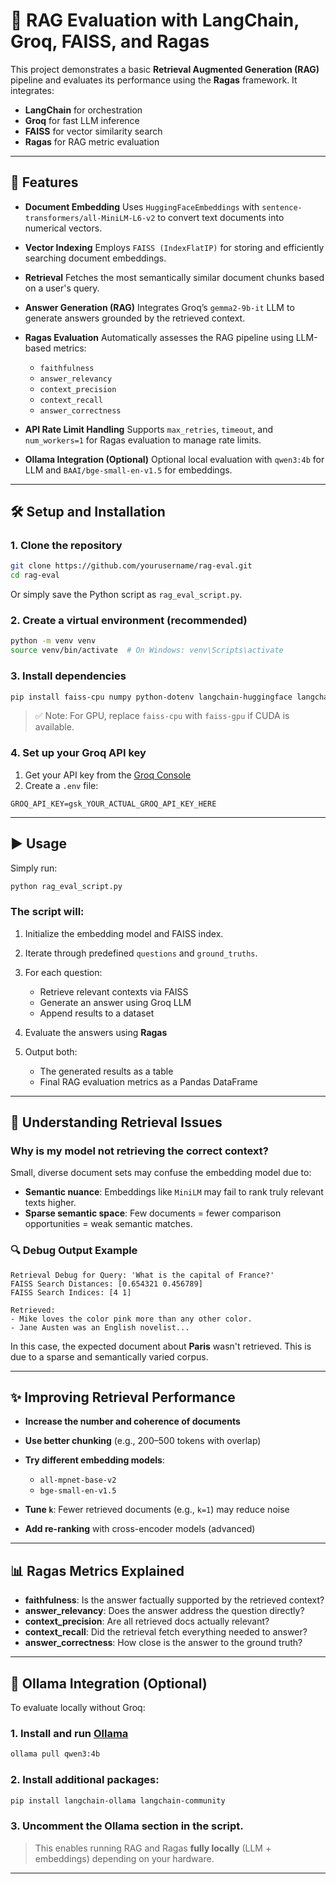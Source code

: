 # 📘 RAG Evaluation with LangChain, Groq, FAISS, and Ragas

This project demonstrates a basic **Retrieval Augmented Generation (RAG)** pipeline and evaluates its performance using the **Ragas** framework. It integrates:

* **LangChain** for orchestration
* **Groq** for fast LLM inference
* **FAISS** for vector similarity search
* **Ragas** for RAG metric evaluation

---

## 🚀 Features

* **Document Embedding**
  Uses `HuggingFaceEmbeddings` with `sentence-transformers/all-MiniLM-L6-v2` to convert text documents into numerical vectors.

* **Vector Indexing**
  Employs `FAISS (IndexFlatIP)` for storing and efficiently searching document embeddings.

* **Retrieval**
  Fetches the most semantically similar document chunks based on a user's query.

* **Answer Generation (RAG)**
  Integrates Groq’s `gemma2-9b-it` LLM to generate answers grounded by the retrieved context.

* **Ragas Evaluation**
  Automatically assesses the RAG pipeline using LLM-based metrics:

  * `faithfulness`
  * `answer_relevancy`
  * `context_precision`
  * `context_recall`
  * `answer_correctness`

* **API Rate Limit Handling**
  Supports `max_retries`, `timeout`, and `num_workers=1` for Ragas evaluation to manage rate limits.

* **Ollama Integration (Optional)**
  Optional local evaluation with `qwen3:4b` for LLM and `BAAI/bge-small-en-v1.5` for embeddings.

---

## 🛠️ Setup and Installation

### 1. Clone the repository

```bash
git clone https://github.com/yourusername/rag-eval.git
cd rag-eval
```

Or simply save the Python script as `rag_eval_script.py`.

### 2. Create a virtual environment (recommended)

```bash
python -m venv venv
source venv/bin/activate  # On Windows: venv\Scripts\activate
```

### 3. Install dependencies

```bash
pip install faiss-cpu numpy python-dotenv langchain-huggingface langchain-groq datasets ragas pandas
```

> ✅ Note: For GPU, replace `faiss-cpu` with `faiss-gpu` if CUDA is available.

### 4. Set up your Groq API key

1. Get your API key from the [Groq Console](https://console.groq.com/)
2. Create a `.env` file:

```env
GROQ_API_KEY=gsk_YOUR_ACTUAL_GROQ_API_KEY_HERE
```

---

## ▶️ Usage

Simply run:

```bash
python rag_eval_script.py
```

### The script will:

1. Initialize the embedding model and FAISS index.
2. Iterate through predefined `questions` and `ground_truths`.
3. For each question:

   * Retrieve relevant contexts via FAISS
   * Generate an answer using Groq LLM
   * Append results to a dataset
4. Evaluate the answers using **Ragas**
5. Output both:

   * The generated results as a table
   * Final RAG evaluation metrics as a Pandas DataFrame

---

## 🧠 Understanding Retrieval Issues

### Why is my model not retrieving the correct context?

Small, diverse document sets may confuse the embedding model due to:

* **Semantic nuance**: Embeddings like `MiniLM` may fail to rank truly relevant texts higher.
* **Sparse semantic space**: Few documents = fewer comparison opportunities = weak semantic matches.

### 🔍 Debug Output Example

```
Retrieval Debug for Query: 'What is the capital of France?'
FAISS Search Distances: [0.654321 0.456789]
FAISS Search Indices: [4 1]

Retrieved:
- Mike loves the color pink more than any other color.
- Jane Austen was an English novelist...
```

In this case, the expected document about **Paris** wasn't retrieved. This is due to a sparse and semantically varied corpus.

---

## ✨ Improving Retrieval Performance

* **Increase the number and coherence of documents**
* **Use better chunking** (e.g., 200–500 tokens with overlap)
* **Try different embedding models**:

  * `all-mpnet-base-v2`
  * `bge-small-en-v1.5`
* **Tune `k`**: Fewer retrieved documents (e.g., `k=1`) may reduce noise
* **Add re-ranking** with cross-encoder models (advanced)

---

## 📊 Ragas Metrics Explained

* **faithfulness**: Is the answer factually supported by the retrieved context?
* **answer\_relevancy**: Does the answer address the question directly?
* **context\_precision**: Are all retrieved docs actually relevant?
* **context\_recall**: Did the retrieval fetch everything needed to answer?
* **answer\_correctness**: How close is the answer to the ground truth?

---

## 🧪 Ollama Integration (Optional)

To evaluate locally without Groq:

### 1. Install and run [Ollama](https://ollama.com/)

```bash
ollama pull qwen3:4b
```

### 2. Install additional packages:

```bash
pip install langchain-ollama langchain-community
```

### 3. Uncomment the Ollama section in the script.

> This enables running RAG and Ragas **fully locally** (LLM + embeddings) depending on your hardware.

---
